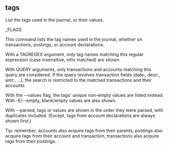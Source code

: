 ## tags

List the tags used in the journal, or their values.

_FLAGS

This command lists the tag names used in the journal,
whether on transactions, postings, or account declarations.

With a TAGREGEX argument, only tag names matching this regular expression
(case insensitive, infix matched) are shown.

With QUERY arguments, only transactions and accounts matching this query are considered.
If the query involves transaction fields (date:, desc:, amt:, ...),
the search is restricted to the matched transactions and their accounts.

With the --values flag, the tags' unique non-empty values are listed instead.
With -E/--empty, blank/empty values are also shown.

With --parsed, tags or values are shown in the order they were parsed, with duplicates included.
(Except, tags from account declarations are always shown first.)

Tip: remember,
accounts also acquire tags from their parents,
postings also acquire tags from their account and transaction,
transactions also acquire tags from their postings.
